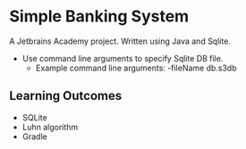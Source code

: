 # Simple Banking System

A Jetbrains Academy project. Written using Java and Sqlite.

* Use command line arguments to specify Sqlite DB file.
  * Example command line arguments: -fileName db.s3db

## Learning Outcomes

* SQLite
* Luhn algorithm
* Gradle

